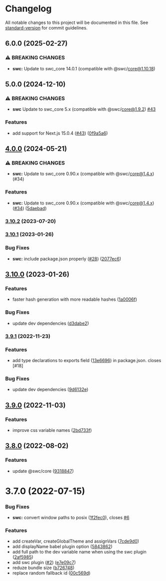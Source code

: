 # Changelog

All notable changes to this project will be documented in this file. See [standard-version](https://github.com/conventional-changelog/standard-version) for commit guidelines.

## 6.0.0 (2025-02-27)


### ⚠ BREAKING CHANGES

* **swc:** Update to swc_core 14.0.1 (compatible with @swc/core@1.10.18)

## 5.0.0 (2024-12-10)


### ⚠ BREAKING CHANGES

* **swc** Update to swc_core 5.x (compatible with @swc/core@1.9.2) [#43](https://github.com/jantimon/css-variable/issues/43)

### Features

* add support for Next.js 15.0.4 ([#43](https://github.com/jantimon/css-variable/issues/43)) ([0f9a5a6](https://github.com/jantimon/css-variable/commit/0f9a5a6e8b6ab586dad0460ae0ab4c09948e5aa0))


## [4.0.0](https://github.com/jantimon/css-variable/compare/v3.10.2...v4.0.0) (2024-05-21)


### ⚠ BREAKING CHANGES

* **swc:** Update to swc_core 0.90.x (compatible with @swc/core@1.4.x) (#34)

### Features

* **swc:** Update to swc_core 0.90.x (compatible with @swc/core@1.4.x) ([#34](https://github.com/jantimon/css-variable/issues/34)) ([5daebad](https://github.com/jantimon/css-variable/commit/5daebadc893b77428da797b300f9037ab7482da6))

### [3.10.2](https://github.com/jantimon/css-variable/compare/v3.10.1...v3.10.2) (2023-07-20)

### [3.10.1](https://github.com/jantimon/css-variable/compare/v3.10.0...v3.10.1) (2023-01-26)


### Bug Fixes

* **swc:** include package.json properly ([#28](https://github.com/jantimon/css-variable/issues/28)) ([2077ec6](https://github.com/jantimon/css-variable/commit/2077ec6e01c9f9f58091326ddbe1dfdc2799e29f))

## [3.10.0](https://github.com/jantimon/css-variable/compare/v3.9.0...v3.10.0) (2023-01-26)

### Features

* faster hash generation with more readable hashes ([1a0006f](https://github.com/jantimon/css-variable/commit/1a0006f9f150231b319be74ccaf757eb257da764))

### Bug Fixes

* update dev dependencies ([d3dabe2](https://github.com/jantimon/css-variable/commit/d3dabe2c7ca948f080a67e9439074c40c71d13bc))

### [3.9.1](https://github.com/jantimon/css-variable/compare/v3.9.0...v3.9.1) (2022-11-23)

### Features

* add type declarations to exports field ([13e6696](https://github.com/jantimon/css-variable/commit/13e669626747d248d4f695ccf9d4f919f757bcf3)) in package.json. closes [#18]

### Bug Fixes

* update dev dependencies ([9d6132e](https://github.com/jantimon/css-variable/commit/9d6132e06342d7e4aa17e746d920b5fc5f7d7f1b))

## [3.9.0](https://github.com/jantimon/css-variable/compare/v3.8.0...v3.9.0) (2022-11-03)

### Features

* improve css variable names ([2bd733f](https://github.com/jantimon/css-variable/commit/2bd733f793453bf1c954e87933a98b44998bd95f))

## [3.8.0](https://github.com/jantimon/css-variable/compare/v3.7.0...v3.8.0) (2022-08-02)


### Features

* update @swc/core ([9318847](https://github.com/jantimon/css-variable/commit/93188474cb7c6026a1f3458161f57c97d6b8b550))

# 3.7.0 (2022-07-15)


### Bug Fixes

* **swc:** convert window paths to posix ([1f2fec0](https://github.com/jantimon/css-variable/commit/1f2fec0707f68ee6713dccb652bf733768e9b2a9)), closes [#6](https://github.com/jantimon/css-variable/issues/6)


### Features

* add createVar, createGlobalTheme and assignVars ([7cde9d0](https://github.com/jantimon/css-variable/commit/7cde9d032bf3045484d8a9370cc5f414412bdf24))
* add displayName babel plugin option ([5843862](https://github.com/jantimon/css-variable/commit/58438622e3e58bfd0b199d9dc665db0211eae198))
* add full path to the dev variable name when using the swc plugin ([2af5985](https://github.com/jantimon/css-variable/commit/2af598512ce0596bb9a7890e32befacee9fb7708))
* add swc plugin ([#2](https://github.com/jantimon/css-variable/issues/2)) ([e7e09c7](https://github.com/jantimon/css-variable/commit/e7e09c717b505578089550e5a903c411fa1ae89e))
* reduze bundle size ([b726748](https://github.com/jantimon/css-variable/commit/b72674819369afc3f3cf6f95f5d19230c6e1ec79))
* replace random fallback id ([00c569d](https://github.com/jantimon/css-variable/commit/00c569df081f41463a64f3eadddc720b36d113d6))
